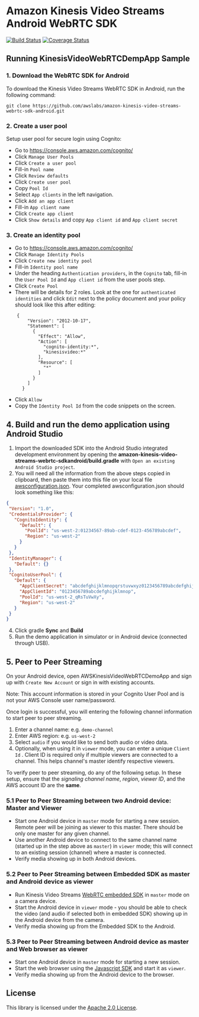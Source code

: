 # Amazon Kinesis Video Streams Android WebRTC SDK
[![Build Status](https://travis-ci.org/awslabs/amazon-kinesis-video-streams-webrtc-sdk-android.svg?branch=master)](https://travis-ci.org/awslabs/amazon-kinesis-video-streams-webrtc-sdk-android)
[![Coverage Status](https://codecov.io/gh/awslabs/amazon-kinesis-video-streams-webrtc-sdk-android/branch/master/graph/badge.svg)](https://codecov.io/gh/awslabs/amazon-kinesis-video-streams-webrtc-sdk-android)

## Running KinesisVideoWebRTCDempApp Sample

### 1. Download the WebRTC SDK for Android

 To download the Kinesis Video Streams WebRTC SDK in Android, run the following command:

 `git clone https://github.com/awslabs/amazon-kinesis-video-streams-webrtc-sdk-android.git`


### 2. Create a user pool

 Setup user pool for secure login using Cognito:

 * Go to https://console.aws.amazon.com/cognito/
 * Click `Manage User Pools`
 * Click `Create a user pool`
 * Fill-in `Pool name`
 * Click `Review defaults`
 * Click `Create user pool`
 * Copy `Pool Id`
 * Select `App clients` in the left navigation.
 * Click `Add an app client`
 * Fill-in `App client name`
 * Click `Create app client`
 * Click `Show details` and copy `App client id` and `App client secret`  

### 3. Create an identity pool

 * Go to https://console.aws.amazon.com/cognito/
 * Click `Manage Identity Pools`
 * Click `Create new identity pool`
 * Fill-in `Identity pool name`
 * Under the heading `Authentication providers`, in the `Cognito` tab, fill-in the `User Pool Id` and  `App client id` from the user pools step.
 * Click `Create Pool`
 * There will be details for 2 roles. Look at the one for `authenticated identities` and click `Edit` next to the policy document and your policy should look like this after editing:

```
    {
        "Version": "2012-10-17",
        "Statement": [
          {
            "Effect": "Allow",
            "Action": [
              "cognito-identity:*",
              "kinesisvideo:*"
            ],
            "Resource": [
              "*"
            ]
          }
        ]
      }
```
* Click `Allow`
* Copy the `Identity Pool Id` from the code snippets on the screen.  

## 4. Build and run the demo application using Android Studio

 1.  Import the downloaded SDK into the Android Studio integrated development environment by opening the **amazon-kinesis-video-streams-webrtc-sdkandroid/build.gradle** with `Open an existing Android Studio project`.
 2.  You will need all the information from the above steps copied in clipboard, then paste them into this file on your local file [awsconfiguration.json](https://github.com/awslabs/amazon-kinesis-video-streams-webrtc-sdk-android/blob/master/src/main/res/raw/awsconfiguration.json). Your completed awsconfiguration.json should look something like this:
 ```json
 {
  "Version": "1.0",
  "CredentialsProvider": {
    "CognitoIdentity": {
      "Default": {
        "PoolId": "us-west-2:01234567-89ab-cdef-0123-456789abcdef",
        "Region": "us-west-2"
      }
    }
  },
  "IdentityManager": {
    "Default": {}
  },
  "CognitoUserPool": {
    "Default": {
      "AppClientSecret": "abcdefghijklmnopqrstuvwxyz0123456789abcdefghijklmno",
      "AppClientId": "0123456789abcdefghijklmnop",
      "PoolId": "us-west-2_qRsTuVwXy",
      "Region": "us-west-2"
    }
  }
}
 ```
 4.  Click gradle __Sync__ and __Build__
 5.  Run the demo application in simulator or in Android device (connected through USB).


## 5. Peer to Peer Streaming

  On your Android device, open AWSKinesisVideoWebRTCDemoApp and sign up with `Create New Account` or sign in with existing accounts.

Note: This account information is stored in your Cognito User Pool and is not your AWS Console user name/password.

Once login is successful, you will entering the following channel information to start peer to peer streaming.

  1. Enter a channel name: e.g. `demo-channel`
  2. Enter AWS region: e.g. `us-west-2`
  3. Select `audio` if you would like to send both audio or video data.
  4. Optionally, when using it in `viewer` mode, you can enter a unique `Client Id` . Client ID is required only if multiple viewers are connected to a channel. This helps channel's master identify respective viewers.

 To verify peer to peer streaming, do any of the following setup. In these setup, ensure that  the _signaling channel name_, _region_, _viewer ID_,  and the AWS account ID are the __same__.

  ### 5.1 Peer to Peer Streaming between two Android device: Master and Viewer

 *  Start one Android device in `master` mode for starting a new session. Remote peer will be joining as viewer to this master. There should be only one master for any given channel.
 *  Use another Android device to connect to the same channel name (started up in the step above as `master`)  in `viewer` mode; this will connect to an existing session (channel) where a master is connected.
  * Verify media showing up in both Android devices.

   ### 5.2 Peer to Peer Streaming between Embedded SDK as master and Android device as viewer

  * Run Kinesis Video Streams [WebRTC embedded SDK](https://github.com/awslabs/amazon-kinesis-video-streams-webrtc-sdk-c/tree/master/samples) in `master` mode on a camera device.
  * Start the Android device in `viewer` mode - you should be able to check the video (and audio if selected both in embedded SDK) showing up in the Android device from the camera.
  * Verify media showing up from the Embedded SDK to the Android.

  ### 5.3 Peer to Peer Streaming between Android device as master and Web browser as viewer

  * Start one Android device in `master` mode for starting a new session.
  * Start the web browser using the [Javascript SDK](https://github.com/awslabs/amazon-kinesis-video-streams-webrtc-sdk-js) and start it as `viewer`.
  * Verify media showing up from the Android device to the browser.

## License

This library is licensed under the [Apache 2.0 License](https://github.com/awslabs/amazon-kinesis-video-streams-webrtc-sdk-android/blob/master/LICENSE).
